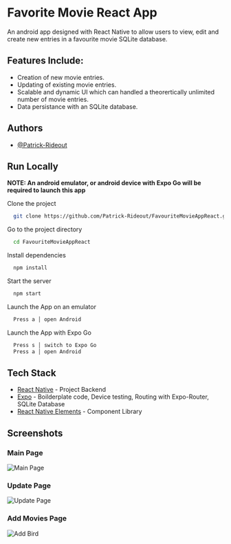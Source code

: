
# Favorite Movie React App

An android app designed with React Native to allow users to view, edit and create new entries in a favourite movie SQLite database.

## Features Include:
- Creation of new movie entries.
- Updating of existing movie entries.
- Scalable and dynamic UI which can handled a theorertically unlimited number of movie entries.
- Data persistance with an SQLite database.


## Authors

- [@Patrick-Rideout](https://github.com/Patrick-Rideout)


## Run Locally

**NOTE: An android emulator, or android device with Expo Go will be required to launch this app**

Clone the project

```bash
  git clone https://github.com/Patrick-Rideout/FavouriteMovieAppReact.git
```

Go to the project directory

```bash
  cd FavouriteMovieAppReact
```

Install dependencies

```bash
  npm install
```

Start the server

```bash
  npm start
```

Launch the App on an emulator

```bash
  Press a │ open Android
```

Launch the App with Expo Go

```bash
  Press s │ switch to Expo Go
  Press a │ open Android
```
## Tech Stack

- [React Native](https://reactnative.dev/) - Project Backend
- [Expo](https://expo.dev/) - Boilderplate code, Device testing, Routing with Expo-Router, SQLite Database
- [React Native Elements](https://reactnativeelements.com/) - Component Library



## Screenshots

### Main Page
![Main Page](https://github.com/Patrick-Rideout/FavouriteMovieAppReact/blob/main/assets/screenshots/MainPage.jpg)

### Update Page
![Update Page](https://github.com/Patrick-Rideout/FavouriteMovieAppReact/blob/main/assets/screenshots/UpdatePage.jpg)

### Add Movies Page
![Add Bird](https://github.com/Patrick-Rideout/FavouriteMovieAppReact/blob/main/assets/screenshots/AddPage.jpg)
